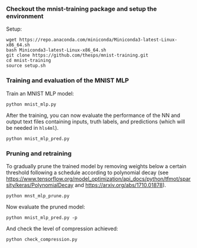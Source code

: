 ### Checkout the mnist-training package and setup the environment

Setup:
```
wget https://repo.anaconda.com/miniconda/Miniconda3-latest-Linux-x86_64.sh
bash Miniconda3-latest-Linux-x86_64.sh
git clone https://github.com/thesps/mnist-training.git
cd mnist-training
source setup.sh
```

### Training and evaluation of the MNIST MLP

Train an MNIST MLP model:
```
python mnist_mlp.py
```

After the training, you can now evaluate the performance of the NN and output text files containing inputs, truth labels, and predictions (which will be needed in `hls4ml`).
```
python mnist_mlp_pred.py
```


### Pruning and retraining

To gradually prune the trained model by removing weights below a certain threshold following a schedule according to polynomial decay (see https://www.tensorflow.org/model_optimization/api_docs/python/tfmot/sparsity/keras/PolynomialDecay and https://arxiv.org/abs/1710.01878).
```
python mnst_mlp_prune.py
```

Now evaluate the pruned model:
```
python mnist_mlp_pred.py -p
```

And check the level of compression achieved:
```
python check_compression.py
```
